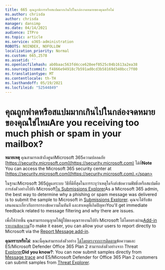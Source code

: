 ```yaml
---
title: 665 คุณถูกพิการหรือสแปมมากเกินไปในกล่องจดหมายของคุณหรือไม่
ms.author: chrisda
author: chrisda
manager: dansimp
ms.date: 04/14/2021
audience: ITPro
ms.topic: article
ms.service: o365-administration
ROBOTS: NOINDEX, NOFOLLOW
localization_priority: Normal
ms.custom: 665,2578
ms.assetid: ''
ms.openlocfilehash: ab0baac563fd4cce628eef0525c04b1613a2ea38
ms.sourcegitcommit: f4866e94918c7b591ad0cd3b58169d340bcc7f00
ms.translationtype: MT
ms.contentlocale: th-TH
ms.lasthandoff: 05/19/2021
ms.locfileid: "52544849"
---
```

# <a name="are-you-receiving-too-much-phish-or-spam-in-your-mailbox"></a><span data-ttu-id="b9195-102">คุณถูกฟาดหรือสแปมมากเกินไปในกล่องจดหมายของคุณใช่ไหม</span><span class="sxs-lookup"><span data-stu-id="b9195-102">Are you receiving too much phish or spam in your mailbox?</span></span>

<span data-ttu-id="b9195-103">**หมายเหตุ** คุณสามารถเข้าถึงศูนย์Microsoft 365ความปลอดภัย [https://security.microsoft.com](https://security.microsoft.com) ได้ที่</span><span class="sxs-lookup"><span data-stu-id="b9195-103">**Note** You can access the Microsoft 365 security center at [https://security.microsoft.com](https://security.microsoft.com).</span></span>

<span data-ttu-id="b9195-104">ในฐานะMicrosoft 365ผู้ดูแลระบบ วิธีที่ดีที่สุดในการระบุว่าเหตุใดจึงส่งข้อความฟิชชิ่งหรือสแปมคือ การส่งตัวอย่างไปยัง Microsoft[ใน Submissions Explorer](https://security.microsoft.com/reportsubmission)</span><span class="sxs-lookup"><span data-stu-id="b9195-104">As a Microsoft 365 admin, the best way to determine why a phishing or spam message was delivered is to submit the sample to Microsoft in [Submissions Explorer](https://security.microsoft.com/reportsubmission).</span></span> <span data-ttu-id="b9195-105">คุณจะได้รับข้อเสนอแนะเกี่ยวกับการกรองข้อความในทันที และสาเหตุที่เกิดปัญหา</span><span class="sxs-lookup"><span data-stu-id="b9195-105">You'll get immediate feedback related to message filtering and why there are issues.</span></span>

<span data-ttu-id="b9195-106">เพื่อให้ง่ายขึ้น คุณสามารถอนุญาตให้ผู้ใช้ของคุณรายงานไปยัง Microsoft ได้โดยตรงผ่าน[Add-in รายงานข้อความ](https://appsource.microsoft.com/product/office/WA104381180?src=office&tab=Overview)</span><span class="sxs-lookup"><span data-stu-id="b9195-106">To make it easer, you can allow your users to report directly to Microsoft via the [Report Message add-in](https://appsource.microsoft.com/product/office/WA104381180?src=office&tab=Overview).</span></span>

<span data-ttu-id="b9195-107">**คุณทราบหรือไม่**: ขณะนี้คุณสามารถส่งตัวอย่าง [ได้โดยตรงจากการติดตาม](https://security.microsoft.com/messagetrace)ข้อความและ E5/Microsoft Defender Office 365 Plan 2 สามารถส่งตัวอย่างจาก Threat [Explorer](/microsoft-365/security/office-365-security/threat-explorer)</span><span class="sxs-lookup"><span data-stu-id="b9195-107">**Did you know?**: You can now submit samples directly from [Message trace](https://security.microsoft.com/messagetrace) and E5/Microsoft Defender for Office 365 Plan 2 customers can submit samples from [Threat Explorer](/microsoft-365/security/office-365-security/threat-explorer).</span></span>
